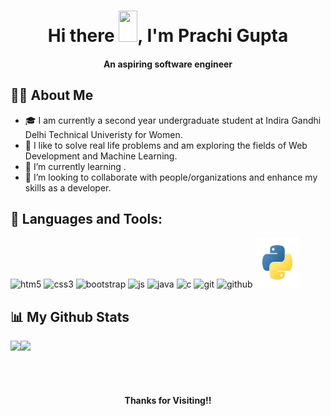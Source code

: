 
<!--
**Prachi-22-81/Prachi-22-81** is a ✨ _special_ ✨ repository because its `README.md` (this file) appears on your GitHub profile.

Here are some ideas to get you started:

- 🔭 I’m currently working on ...
- 🌱 I’m currently learning ...
- 👯 I’m looking to collaborate on ...
- 🤔 I’m looking for help with ...
- 💬 Ask me about ...
- 📫 How to reach me: ...
- 😄 Pronouns: ...
- ⚡ Fun fact: ...
-->
<h1 align="center">Hi there <img src="https://raw.githubusercontent.com/verma-anushka/verma-anushka/master/gifs/wave.gif" width="30px" height="50px">, I'm Prachi Gupta</h1>
<h4 align="center">An aspiring software engineer </h4>

 ## 🙋‍♀️ About Me

- 🎓 I am currently a second year undergraduate student at Indira Gandhi Delhi Technical Univeristy for Women.
- 🔭 I like to solve real life problems and am exploring the fields of Web Development and Machine Learning.
- 🌱 I’m currently learning .
- 👯 I’m looking to collaborate with people/organizations and enhance my skills as a developer.
</h3>


## 🚀 Languages and Tools:

<p > 
 <img src="https://icongr.am/devicon/html5-original-wordmark.svg?size=128&color=currentColor" alt="htm5" width="70" height="70"/>
 <img src="https://icongr.am/devicon/css3-original-wordmark.svg?size=128&color=currentColor" alt="css3" width="80" height="70"/>
 <img src="https://icongr.am/devicon/bootstrap-plain.svg?size=128&color=currentColor" alt="bootstrap" width="60" height="70"/> 
 
 <img src="https://icongr.am/devicon/javascript-original.svg?size=128&color=currentColor" alt="js" width="70" height="70"/>
 <img src="https://icongr.am/devicon/java-original.svg?size=129&color=36a1c4" alt="java" width="70" height="80"/>
 <img src="https://icongr.am/devicon/c-original.svg?size=129&color=36a1c4" alt="c" width="70" height="80"/>
  
 
 <img src="https://icongr.am/devicon/git-original.svg?size=129&color=36a1c4" alt="git" width="70" height="80"/> 
 <img src="https://icongr.am/devicon/github-original.svg?size=129&color=36a1c4" alt="github" width="70" height="80"/>
 <img height="80" src="https://raw.githubusercontent.com/github/explore/80688e429a7d4ef2fca1e82350fe8e3517d3494d/topics/python/python.png" width = "70">
 
<!--  <img src="https://iconscout.com/icon/firebase-1" alt="Firebase" width="70" height="80"/> -->
 
 </p>


 ## 📊 My Github Stats
<p >
 <img align = "left" src="https://github-readme-stats.vercel.app/api?username=Prachi-22-81&hide=stars&show_icons=true&theme=dracula&line_height=32">
  <img align = " right" src="https://github-readme-stats.vercel.app/api/top-langs/?username=Prachi-22-81&count_private=true&theme=dracula">
 
</p>
<br> <br>
<h4 align="center"> Thanks for Visiting!!</h4>
